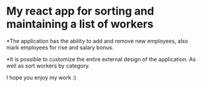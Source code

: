 # My react app for sorting and maintaining a list of workers

*The application has the ability to add and remove new employees, also mark employees for rise and salary bonus.

*It is possible to customize the entire external design of the application. As well as sort workers by category.

I hope you enjoy my work :)
